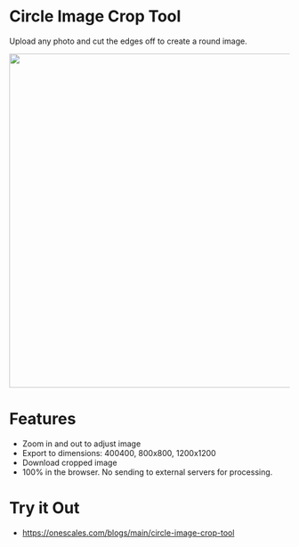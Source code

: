 # Circle Image Crop Tool

Upload any photo and cut the edges off to create a round image. 

<img src="https://onescales.com/cdn/shop/articles/Screenshot_2024-10-31_at_1.39.25_PM_1920x.png?v=1730353172" width="600"/>


# Features
- Zoom in and out to adjust image
- Export to dimensions: 400400, 800x800, 1200x1200
- Download cropped image
- 100% in the browser. No sending to external servers for processing.

# Try it Out
- https://onescales.com/blogs/main/circle-image-crop-tool
